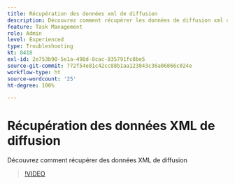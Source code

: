 ```yaml
---
title: Récupération des données xml de diffusion
description: Découvrez comment récupérer les données de diffusion xml d'un workflow
feature: Task Management
role: Admin
level: Experienced
type: Troubleshooting
kt: 8418
exl-id: 2e753b90-5e1a-498d-8cac-835791fc8be5
source-git-commit: 772f54e81c42cc88b1aa123843c36a06866c024e
workflow-type: ht
source-wordcount: '25'
ht-degree: 100%

---
```


# Récupération des données XML de diffusion

Découvrez comment récupérer des données XML de diffusion

>[!VIDEO](https://video.tv.adobe.com/v/335949?quality=12)

